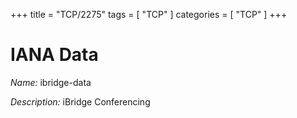 +++
title = "TCP/2275"
tags = [ "TCP" ]
categories = [ "TCP" ]
+++

# IANA Data

_Name:_ ibridge-data

_Description:_ iBridge Conferencing

